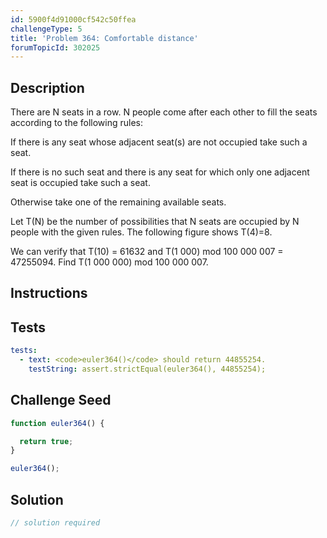 ```yaml
---
id: 5900f4d91000cf542c50ffea
challengeType: 5
title: 'Problem 364: Comfortable distance'
forumTopicId: 302025
---
```


## Description

<section id='description'>

There are N seats in a row. N people come after each other to fill the seats according to the following rules:

If there is any seat whose adjacent seat(s) are not occupied take such a seat.

If there is no such seat and there is any seat for which only one adjacent seat is occupied take such a seat.

Otherwise take one of the remaining available seats.

Let T(N) be the number of possibilities that N seats are occupied by N people with the given rules. The following figure shows T(4)=8.

We can verify that T(10) = 61632 and T(1 000) mod 100 000 007 = 47255094. Find T(1 000 000) mod 100 000 007.

</section>

## Instructions

<section id='instructions'>

</section>

## Tests

<section id='tests'>

```yml
tests:
  - text: <code>euler364()</code> should return 44855254.
    testString: assert.strictEqual(euler364(), 44855254);

```

</section>

## Challenge Seed

<section id='challengeSeed'>

<div id='js-seed'>

```js
function euler364() {

  return true;
}

euler364();
```

</div>

</section>

## Solution

<section id='solution'>

```js
// solution required
```

</section>
